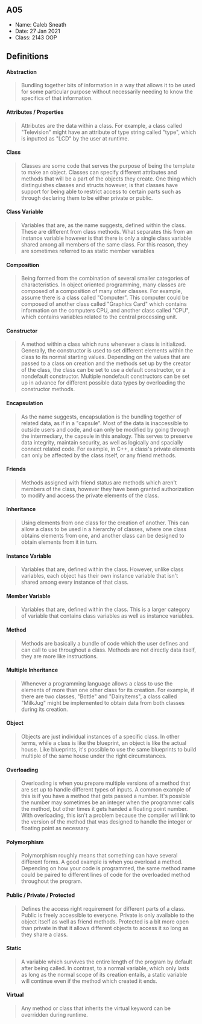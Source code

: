 ## A05

- Name: Caleb Sneath
- Date: 27 Jan 2021
- Class: 2143 OOP

## Definitions

#### Abstraction
> Bundling together bits of information in a way that allows it to be used 
> for some particular purpose without necessarily needing to know the specifics
> of that information. 

#### Attributes / Properties
> Attributes are the data within a class. For example, a class called "Television"
> might have an attribute of type string called "type", which is inputted as 
> "LCD" by the user at runtime.

#### Class
> Classes are some code that serves the purpose of being the template to make an
> object. Classes can specify different attributes and methods that will be a 
> part of the objects they create. One thing which distinguishes classes and 
> structs however, is that classes have support for being able to restrict access
> to certain parts such as through declaring them to be either private or public.

#### Class Variable
> Variables that are, as the name suggests, defined within the class. These 
> are different from class methods. What separates this from an instance variable
> however is that there is only a single class variable shared among all members 
> of the same class. For this reason, they are sometimes referred to as static 
> member variables

#### Composition
> Being formed from the combination of several smaller categories of 
> characteristics. In object oriented programming, many classes are composed of 
> a composition of many other classes. For example, assume there is a class 
> called "Computer". This computer could be composed of another class called
> "Graphics Card" which contains information on the computers CPU, and another
> class called "CPU", which contains variables related to the central processing
> unit.

#### Constructor
> A method within a class which runs whenever a class is initialized. Generally, 
> the constructor is used to set different elements within the class to its 
> normal starting values. Depending on the values that are passed to a class on 
> creation and the methods set up by the creator of the class, the class can be
> set to use a default constructor, or a nondefault constructor. Multiple 
> nondefault constructors can be set up in advance for different possible data 
> types by overloading the constructor methods.

#### Encapsulation
> As the name suggests, encapsulation is the bundling together of related data, 
> as if in a "capsule". Most of the data is inaccessible to outside users and 
> code, and can only be modified by going through the intermediary, the capsule
> in this analogy. This serves to preserve data integrity, maintain security, 
> as well as logically and spacially connect related code. For example, in C++,
> a class's private elements can only be affected by the class itself, or any 
> friend methods.

#### Friends
> Methods assigned with friend status are methods which aren't members of the 
> class, however they have been granted authorization to modify and access the
> private elements of the class.

#### Inheritance
> Using elements from one class for the creation of another. This can allow
> a class to be used in a hierarchy of classes, where one class obtains
> elements from one, and another class can be designed to obtain elements from 
> it in turn.

#### Instance Variable
> Variables that are, defined within the class. However, unlike class variables,
> each object has their own instance variable that isn't shared among every instance
> of that class.

#### Member Variable
> Variables that are, defined within the class. This is a larger category of 
> variable that contains class variables as well as instance variables.

#### Method
> Methods are basically a bundle of code which the user defines and can 
> call to use throughout a class. Methods are not directly data itself, 
> they are more like instructions.

#### Multiple Inheritance
> Whenever a programming language allows a class to use the elements of 
> more than one other class for its creation. For example, if there are 
> two classes, "Bottle" and "DairyItems", a class called "MilkJug" 
> might be implemented to obtain data from both classes during its 
> creation.

#### Object
> Objects are just individual instances of a specific class. In other 
> terms, while a class is like the blueprint, an object is like the actual
> house. Like blueprints, it's possible to use the same blueprints to 
> build multiple of the same house under the right circumstances.

#### Overloading
> Overloading is when you prepare multiple versions of a method that are 
> set up to handle different types of inputs. A common example of this is 
> if you have a method that gets passed a number. It's possible the 
> number may sometimes be an integer when the programmer calls the 
> method, but other times it gets handed a floating point number. 
> With overloading, this isn't a problem because the compiler will link
> to the version of the method that was designed to handle the integer
> or floating point as necessary.

#### Polymorphism
> Polymorphism roughly means that something can have several different 
> forms. A good example is when you overload a method. Depending on 
> how your code is programmed, the same method name could be paired
> to different lines of code for the overloaded method throughout 
> the program.

#### Public / Private / Protected
> Defines the access right requirement for different parts of a
> class. Public is freely accessible to everyone. Private is only
> available to the object itself as well as friend methods. 
> Protected is a bit more open than private in that it allows
> different objects to access it so long as they share a class.

#### Static
> A variable which survives the entire length of the program
> by default after being called. In contrast, to a normal 
> variable, which only lasts as long as the normal scope of
> its creation entails, a static variable will continue even
> if the method which created it ends.

#### Virtual
> Any method or class that inherits the virtual keyword can be 
> overridden during runtime. 
